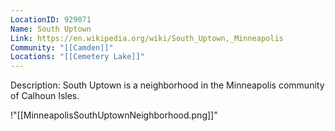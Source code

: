 ```yaml
---
LocationID: 929071
Name: South Uptown
Link: https://en.wikipedia.org/wiki/South_Uptown,_Minneapolis 
Community: "[[Camden]]"
Locations: "[[Cemetery Lake]]"
---
```


Description:
South Uptown is a neighborhood in the Minneapolis community of Calhoun Isles.


!"[[MinneapolisSouthUptownNeighborhood.png]]"